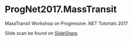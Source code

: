 # ProgNet2017.MassTransit
MassTransit Workshop on Progressive .NET Tutorials 2017

Slide scan be found on [SlideShare](https://www.slideshare.net/alexeyzimarev/give-your-microservices-a-bus-ride-with-masstransit).
